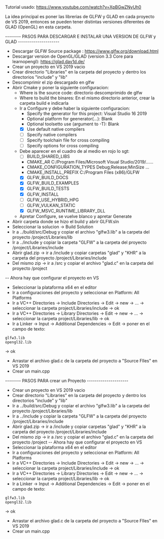 Tutorial usado: https://www.youtube.com/watch?v=XpBGwZNyUh0

 La idea principal es poner las librerias de GLFW y GLAD en cada proyecto de VS 2019, entonces se pueden tener distintas 
versiones diferentes de GLAD (OpenGL) en esta carpeta.


-------- PASOS PARA DESCARGAR E INSTALAR UNA VERSION DE GLFW y GLAD ---------------------

- Descargar GLFW Source package : https://www.glfw.org/download.html
- Descargar version de OpenGL/GLAD (version 3.3 Core para learnopengl): https://glad.dav1d.de/
- Crear un proyecto en VS 2019 vacio
- Crear directorio "Libraries" en la carpeta del proyecto y dentro los directorios "include" y "lib"
- Descomprimir el zip descargado en glfw
- Abrir Cmake y poner la siguiente configuracion:
	- Where is the source code: directorio descomprimido de glfw
	- Where to build the binares: En el mismo directorio anterior, crear la carpeta build e indicarla
	- Ir a Configure y debe haber la siguiente configuracion:
		- Specify the generator for this project: Visual Studio 16 2019
		- Optional platform for geenerator(...): Blank
		- Optional toolsetto use (argument to -T): Blank
		- [x] Use default native compilers
		- [ ] Specify native compilers
		- [ ] Specify toolchain file for cross compiling
		- [ ] Specify options for cross compiling
	- Debe aparecer en el cuadro de al medio en rojo lo sgt:
		- [ ] BUILD_SHARED_LIBS                 
		- CMAKE_AR                          C:/Program Files/Microsoft Visual Studio/2019/......
		- CMAKE_CONFIGURATION_TYPES         Debug;Release;MinSize ...
		- CMAKE_INSTALL_PREFIX              C:/Program Files (x86)/GLFW
		- [x] GLFW_BUILD_DOCS                   
		- [x] GLFW_BUILD_EXAMPLES               
		- [x] GLFW_BUILD_TESTS                  
		- [x] GLFW_INSTALL                      
		- [ ] GLFW_USE_HYBRID_HPG               
		- [ ] GLFW_VULKAN_STATIC                
		- [x] GLFW_MSVC_RUNTIME_LIBRARY_DLL     
	- Apretar Configure, se vuelve blanco y apretar Generate
- Abrir carpeta donde se hizo el build y abrir GLFW.sln
- Seleccionar la solucion -> Build Solution
- Ir a ../build/src/Debug y copiar el archivo "glfw3.lib" a la carpeta del proyecto /project/Libraries/lib
- Ir a ../include y copiar la carpeta "GLFW" a la carpeta del proyecto /project/Libraries/include
- Abrir glad.zip -> ir a /include y copiar carpetas "glad" y "KHR" a la carpeta del proyecto /project/Libraries/include
- Del mismo zip -> ir a /src y copiar el archivo "glad.c" en la carpeta del proyecto /project

-- Ahora hay que configurar el proyecto en VS
- Seleccionar la plataforma x64 en el editor
- Ir a configuraciones del proyecto y seleccionar en Platform: All Platforms
- Ir a VC++ Directories -> Include Directories -> Edit -> new -> ... -> seleccionar la carpeta project/Libraries/include -> ok
- Ir a VC++ Directories -> Library Directories -> Edit -> new -> ... -> seleccionar la carpeta project/Libraries/lib -> ok
- Ir a Linker -> Input -> Additional Dependencies -> Edit -> poner en el campo de texto:
```
glfw3.lib
opengl32.lib
```
  -> ok
- Arrastar el archivo glad.c de la carpeta del proyecto a "Source FIles" en VS 2019
- Crear un main.cpp


-------- PASOS PARA crear un Proyecto ---------------------

- Crear un proyecto en VS 2019 vacio
- Crear directorio "Libraries" en la carpeta del proyecto y dentro los directorios "include" y "lib"
- Ir a ../build/src/Debug y copiar el archivo "glfw3.lib" a la carpeta del proyecto /project/Libraries/lib
- Ir a ../include y copiar la carpeta "GLFW" a la carpeta del proyecto /project/Libraries/include
- Abrir glad.zip -> ir a /include y copiar carpetas "glad" y "KHR" a la carpeta del proyecto /project/Libraries/include
- Del mismo zip -> ir a /src y copiar el archivo "glad.c" en la carpeta del proyecto /project
-- Ahora hay que configurar el proyecto en VS
- Seleccionar la plataforma x64 en el editor
- Ir a configuraciones del proyecto y seleccionar en Platform: All Platforms
- Ir a VC++ Directories -> Include Directories -> Edit -> new -> ... -> seleccionar la carpeta project/Libraries/include -> ok
- Ir a VC++ Directories -> Library Directories -> Edit -> new -> ... -> seleccionar la carpeta project/Libraries/lib -> ok
- Ir a Linker -> Input -> Additional Dependencies -> Edit -> poner en el campo de texto:
```
glfw3.lib
opengl32.lib
```
  -> ok
- Arrastar el archivo glad.c de la carpeta del proyecto a "Source FIles" en VS 2019
- Crear un main.cpp